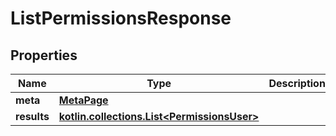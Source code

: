 
# ListPermissionsResponse

## Properties
Name | Type | Description | Notes
------------ | ------------- | ------------- | -------------
**meta** | [**MetaPage**](MetaPage.md) |  | 
**results** | [**kotlin.collections.List&lt;PermissionsUser&gt;**](PermissionsUser.md) |  | 



